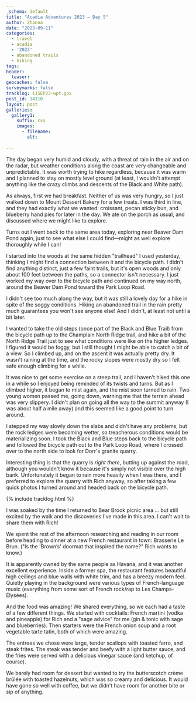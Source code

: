 ```yaml
---
_schema: default
title: "Acadia Adventures 2023 – Day 5"
author: Zhanna
date: "2023-09-11"
categories: 
  - travel
  - acadia
  - '2023'
  - abandoned trails
  - hiking
tags:
header:
  teaser:
geocaches: false
surveymarks: false
tracklog: 11SEP23-wpt.gpx
post_id: 14110
layout: post
galleries:
  gallery1:
    suffix: cvx
    images:
      - filename: 
        alt:
    
---
```


The day began very humid and cloudy, with a threat of rain in the air and on the radar, but weather conditions along the coast are very changeable and unpredictable. It was worth trying to hike regardless, because it was warm and I planned to stay on mostly level ground (at least, I wouldn't attempt anything like the crazy climbs and descents of the Black and White path).

<!-- ## George Dorr's granite quarry
Write something about the quarry to start today's post
http://acadiamemorials.blogspot.com/2012/05/george-bucknam-dorr-father-of-acadia.html
https://static1.squarespace.com/static/610d5055699fb835cba4d997/t/61c190ae18b37f506225d4e3/1640075440053/An-Island-Landscape-Gardening-Culture_Betsy-Hewlett.pdf: "George Dorr owned and operated a granite quarry on property his family owned to the east of Oldfarm between Bar Harbor and Otter Cliffs."
Also check Dorr biography book -->


As always, first we had breakfast. Neither of us was very hungry, so I just walked down to Mount Dessert Bakery for a few treats. I was third in line, and they had exactly what we wanted: croissant, pecan sticky bun, and blueberry hand pies for later in the day. We ate on the porch as usual, and discussed where we might like to explore.

Turns out I went back to the same area today, exploring near Beaver Dam Pond again, just to see what else I could find—might as well explore thoroughly while I can! 

I started into the woods at the same hidden "trailhead" I used yesterday, thinking I might find a connection between it and the bicycle path. I didn't find anything distinct, just a few faint trails, but it's open woods and only about 100 feet between the paths, so a connector isn't necessary. I just worked my way over to the bicycle path and continued on my way north, around the Beaver Dam Pond toward the Park Loop Road.
 
I didn't see too much along the way, but it was still a lovely day for a hike in spite of the soggy conditions. Hiking an abandoned trail in the rain pretty much guarantees you won't see anyone else! And I didn't, at least not until a bit later.

I wanted to take the old steps (once part of the Black and Blue Trail) from the bicycle path up to the Champlain North Ridge trail, and hike a bit of the North Ridge Trail just to see what conditions were like on the higher ledges. I figured it would be foggy, but I still thought I might be able to catch a bit of a view. So I climbed up, and on the ascent it was actually pretty dry. It wasn't raining at the time, and the rocky slopes were mostly dry so I felt safe enough climbing for a while.

It was nice to get some exercise on a steep trail, and I haven't hiked this one in a while so I enjoyed being reminded of its twists and turns. But as I climbed higher, it began to mist again, and the mist soon turned to rain. Two young women passed me, going down, warning me that the terrain ahead was very slippery. I didn't plan on going all the way to the summit anyway (I was about half a mile away) and this seemed like a good point to turn around.

I stepped my way slowly down the slabs and didn't have any problems, but the rock ledges were becoming wetter, so treacherous conditions would be materializing soon. I took the Black and Blue steps back to the bicycle path and followed the bicycle path out to the Park Loop Road, where I crossed over to the north side to look for Dorr's granite quarry. 

Interesting thing is that the quarry is _right there_, butting up against the road, although you wouldn't know it because it's simply not visible over the high bank. Unfortunately it began to rain more heavily when I was there, and I preferred to explore the quarry with Rich anyway, so after taking a few quick photos I turned around and headed back on the bicycle path.

{% include tracklog.html %}

I was soaked by the time I returned to Bear Brook picnic area ... but still excited by the walk and the discoveries I've made in this area. I can't wait to share them with Rich!

We spent the rest of the afternoon researching and reading in our room before heading to dinner at a new French restaurant in town: Brasserie Le Brun. ("Is the 'Brown’s' doormat that inspired the name?" Rich wants to know.) 

It is apparently owned by the same people as Havana, and it was another excellent experience. Inside a former spa, the restaurant features beautiful high ceilings and blue walls with white trim, and has a breezy modern feel. Quietly playing in the background were various types of French-language music (everything from some sort of French rock/rap to Les Champs-Élysées). 

And the food was amazing! We shared everything, so we each had a taste of a few different things. We started with cocktails: French martini (vodka and pineapple) for Rich and a "sage advice" for me (gin & tonic with sage and blueberries). Then starters were the French onion soup and a root vegetable tarte tatin, both of which were amazing. 

The entrees we chose were large, tender scallops with toasted farro, and steak frites. The steak was tender and beefy with a light butter sauce, and the fries were served with a delicious vinegar sauce (and ketchup, of course). 

We barely had room for dessert but wanted to try the butterscotch crème brûlée with toasted hazelnuts, which was so creamy and delicious. It would have gone so well with coffee, but we didn't have room for another bite or sip of anything.

